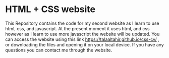 # HTML + CSS website

This Repository contains the code for my second website as I learn to use html, css, and javascript. At the present moment it uses html, and css however as I learn to use more javascript the website will be updated. You can access the website using this link https://talaaltahir.github.io/css-cv/ , or downloading the files and opening it on your local device. If you have any questions you can contact me through the website.
